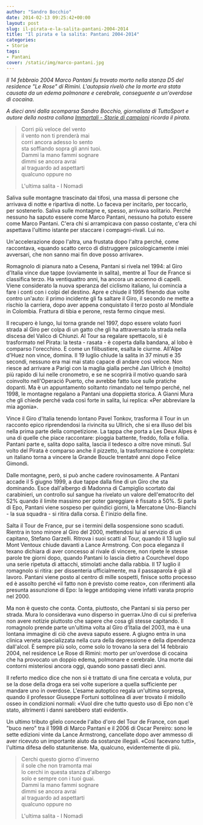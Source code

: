 ```yaml
---
author: "Sandro Bocchio"
date: 2014-02-13 09:25:42+00:00
layout: post
slug: il-pirata-e-la-salita-pantani-2004-2014
title: "Il pirata e la salita: Pantani 2004-2014"
categories:
- Storie
tags:
- Pantani
cover: /static/img/marco-pantani.jpg
---
```


_Il 14 febbraio 2004 Marco Pantani fu trovato morto nella stanza D5 del residence "Le Rose" di Rimini. L'autopsia rivelò che la morte era stata causata da un edema polmonare e cerebrale, conseguente a un'overdose di cocaina._

_A dieci anni dalla scomparsa Sandro Bocchio, giornalista di TuttoSport e autore della nostra collana [Immortali - Storie di campioni](/books/collection/immortali_storie_campioni/) ricorda il pirata._

<blockquote>
    <p>Corri più veloce del vento<br>
    il vento non ti prenderà mai<br>
    corri ancora adesso lo sento<br>
    sta soffiando sopra gli anni tuoi.<br>
    Dammi la mano fammi sognare<br>
    dimmi se ancora avrai<br>
    al traguardo ad aspettarti<br>
    qualcuno oppure no</p>
    <footer>L'ultima salita - I Nomadi</footer>
</blockquote>

Saliva sulle montagne trascinato dai tifosi, una massa di persone che arrivava di notte e ripartiva di notte. Lo faceva per incitarlo, per toccarlo, per sostenerlo. Saliva sulle montagne e, spesso, arrivava solitario. Perché nessuno ha saputo essere come Marco Pantani, nessuno ha potuto essere come Marco Pantani. C'era chi si arrampicava con passo costante, c'era chi aspettava l'ultimo istante per staccare i compagni-rivali. Lui no.

Un'accelerazione dopo l'altra, una frustata dopo l'altra perché, come raccontava, «quando scatto cerco di distruggere psicologicamente i miei avversari, che non sanno mai fin dove posso arrivare».

Romagnolo di pianura nato a Cesena, Pantani si rivela nel 1994: al Giro d'Italia vince due tappe (ovviamente in salita), mentre al Tour de France si classifica terzo. Ha ventiquattro anni, ha ancora un accenno di capelli. Viene considerato la nuova speranza del ciclismo italiano, lui comincia a fare i conti con i colpi del destino. Apre e chiude il 1995 finendo due volte contro un'auto: il primo incidente gli fa saltare il Giro, il secondo ne mette a rischio la carriera, dopo aver appena conquistato il terzo posto al Mondiale in Colombia. Frattura di tibia e perone, resta fermo cinque mesi.

Il recupero è lungo, lui torna grande nel 1997, dopo essere volato fuori strada al Giro per colpa di un gatto che gli ha attraversato la strada nella discesa del Valico di Chiunzi. Al Tour sa regalare spettacolo, si è trasformato nel Pirata: la testa - rasata - è coperta dalla bandana, al lobo è comparso l'orecchino. E come un filibustiere, esalta le ciurme. All'Alpe d'Huez non vince, domina. Il 19 luglio chiude la salita in 37 minuti e 35 secondi, nessuno era mai mai stato capace di andare così veloce. Non riesce ad arrivare a Parigi con la maglia gialla perché Jan Ullrich è (molto) più rapido di lui nelle cronometro, e se ne scoprirà il motivo quando sarà coinvolto nell'Operació Puerto, che avrebbe fatto luce sulle pratiche dopanti. Ma è un appuntamento soltanto rimandato nel tempo perché, nel 1998, le montagne regalano a Pantani una doppietta storica. A Gianni Mura che gli chiede perché vada così forte in salita, lui replica: «Per abbreviare la mia agonia».

Vince il Giro d'Italia tenendo lontano Pavel Tonkov, trasforma il Tour in un racconto epico riprendendosi la rivincita su Ullrich, che si era illuso del bis nella prima parte della competizione. La tappa che porta a Les Deux Alpes è una di quelle che piace raccontare: pioggia battente, freddo, folla e follia. Pantani parte e, salita dopo salita, lascia il tedesco a oltre nove minuti. Sul volto del Pirata è comparso anche il pizzetto, la trasformazione è completa: un italiano torna a vincere la Grande Boucle trentatré anni dopo Felice Gimondi.

Dalle montagne, però, si può anche cadere rovinosamente. A Pantani accade il 5 giugno 1999, a due tappe dalla fine di un Giro che sta dominando. Esce dall'albergo di Madonna di Campiglio scortato dai carabinieri, un controllo sul sangue ha rivelato un valore dell'ematocrito del 52% quando il limite massimo per poter gareggiare è fissato a 50%. Si parla di Epo, Pantani viene sospeso per quindici giorni, la Mercatone Uno-Bianchi - la sua squadra - si ritira dalla corsa. È l'inizio della fine.

Salta il Tour de France, pur se i termini della sospensione sono scaduti. Rientra in tono minore al Giro del 2000, mettendosi lui al servizio di un capitano, Stefano Garzelli. Ritrova i suoi scatti al Tour, quando il 13 luglio sul Mont Ventoux chiude davanti a Lance Armstrong. Con poca eleganza il texano dichiara di aver concesso al rivale di vincere, non ripete le stesse parole tre giorni dopo, quando Pantani lo lascia dietro a Courchevel dopo una serie ripetuta di attacchi, stimolati anche dalla rabbia. Il 17 luglio il romagnolo si ritira: per dissenteria ufficialmente, ma il passaparola è già al lavoro. Pantani viene posto al centro di mille sospetti, finisce sotto processo ed è assolto perché «il fatto non è previsto come reato», con riferimenti alla presunta assunzione di Epo: la legge antidoping viene infatti varata proprio nel 2000.

Ma non è questo che conta. Conta, piuttosto, che Pantani si sia perso per strada. Mura lo considerava «uno disperso in guerra».Uno di cui si preferiva non avere notizie piuttosto che sapere che cosa gli stesse capitando. Il romagnolo prende parte un'ultima volta al Giro d'Italia del 2003, ma è una lontana immagine di ciò che aveva saputo essere. A giugno entra in una clinica veneta specializzata nella cura della depressione e della dipendenza dall'alcol. È sempre più solo, come solo lo trovano la sera del 14 febbraio 2004, nel residence Le Rose di Rimini: morto per un'overdose di cocaina che ha provocato un doppio edema, polmonare e cerebrale. Una morte dai contorni misteriosi ancora oggi, quando sono passati dieci anni.

Il referto medico dice che non si è trattato di una fine cercata e voluta, pur se la dose della droga era sei volte superiore a quella sufficiente per mandare uno in overdose. L'esame autoptico regala un'ultima sorpresa, quando il professor Giuseppe Fortuni sottolinea di aver trovato il midollo osseo in condizioni normali: «Vuol dire che tutto questo uso di Epo non c'è stato, altrimenti i danni sarebbero stati evidenti».

Un ultimo tributo glielo concede l'albo d'oro del Tour de France, con quel "buco nero" tra il 1998 di Marco Pantani e il 2006 di Oscar Pereiro: sono le sette edizioni vinte da Lance Armstrong, cancellate dopo aver ammesso di aver ricevuto un importante aiuto da sostanze illegali. «Così facevano tutti», l'ultima difesa dello statunitense. Ma, qualcuno, evidentemente di più.

<blockquote>
    <p>Cerchi questo giorno d'inverno<br>
    il sole che non tramonta mai<br>
    lo cerchi in questa stanza d'albergo<br>
    solo e sempre con i tuoi guai.<br>
    Dammi la mano fammi sognare<br>
    dimmi se ancora avrai<br>
    al traguardo ad aspettarti<br>
    qualcuno oppure no</p>
    <footer>L'ultima salita - I Nomadi</footer>
</blockquote>